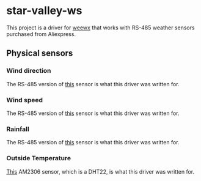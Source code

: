 # star-valley-ws

This project is a driver for [weewx](weewx.com) that works with RS-485 weather sensors purchased from Aliexpress.

## Physical sensors

### Wind direction

The RS-485 version of [this](https://www.aliexpress.com/item/2251800633257050.html?spm=a2g0o.cart.0.0.5d5538daWXKizm&mp=1) sensor is what this driver was written for.

### Wind speed

The RS-485 version of [this](https://www.aliexpress.com/item/2251832771249627.html?spm=a2g0o.cart.0.0.5d5538daWXKizm&mp=1) sensor is what this driver was written for.

### Rainfall

The RS-485 version of [this](https://www.aliexpress.com/item/3256804246014341.html?spm=a2g0o.cart.0.0.5d5538daWXKizm&mp=1) sensor is what this driver was written for.

### Outside Temperature

[This](https://www.aliexpress.com/item/2251832679343807.html?spm=a2g0o.cart.0.0.5d5538daWXKizm&mp=1) AM2306 sensor, which is a DHT22, is what this driver was written for.
